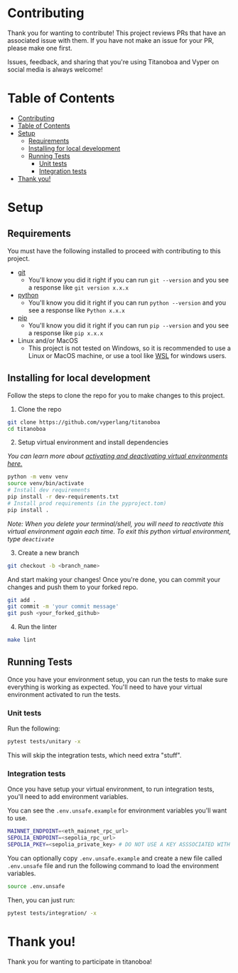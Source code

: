 # Contributing

Thank you for wanting to contribute! This project reviews PRs that have an associated issue with
them. If you have not make an issue for your PR, please make one first.

Issues, feedback, and sharing that you're using Titanoboa and Vyper on social media is always welcome!

# Table of Contents

- [Contributing](#contributing)
- [Table of Contents](#table-of-contents)
- [Setup](#setup)
  - [Requirements](#requirements)
  - [Installing for local development](#installing-for-local-development)
  - [Running Tests](#running-tests)
    - [Unit tests](#unit-tests)
    - [Integration tests](#integration-tests)
- [Thank you!](#thank-you)

# Setup

## Requirements

You must have the following installed to proceed with contributing to this project.

- [git](https://git-scm.com/book/en/v2/Getting-Started-Installing-Git)
  - You'll know you did it right if you can run `git --version` and you see a response like `git version x.x.x`
- [python](https://www.python.org/downloads/)
  - You'll know you did it right if you can run `python --version` and you see a response like `Python x.x.x`
- [pip](https://pip.pypa.io/en/stable/installation/)
  - You'll know you did it right if you can run `pip --version` and you see a response like `pip x.x.x`
- Linux and/or MacOS
  - This project is not tested on Windows, so it is recommended to use a Linux or MacOS machine, or use a tool like [WSL](https://learn.microsoft.com/en-us/windows/wsl/install) for windows users.

## Installing for local development

Follow the steps to clone the repo for you to make changes to this project.

1. Clone the repo

```bash
git clone https://github.com/vyperlang/titanoboa
cd titanoboa
```

2. Setup virtual environment and install dependencies

*You can learn more about [activating and deactivating virtual environments here.](https://docs.python.org/3/library/venv.html)*

```bash
python -m venv venv
source venv/bin/activate
# Install dev requirements
pip install -r dev-requirements.txt
# Install prod requirements (in the pyproject.tom)
pip install .
```

*Note: When you delete your terminal/shell, you will need to reactivate this virtual environment again each time. To exit this python virtual environment, type `deactivate`*

3. Create a new branch

```bash
git checkout -b <branch_name>
```

And start making your changes! Once you're done, you can commit your changes and push them to your forked repo.

```bash
git add .
git commit -m 'your commit message'
git push <your_forked_github>
```

4. Run the linter

```bash
make lint
```

## Running Tests

Once you have your environment setup, you can run the tests to make sure everything is working as expected. You'll need to have your virtual environment activated to run the tests.

### Unit tests

Run the following:

```bash
pytest tests/unitary -x
```

This will skip the integration tests, which need extra "stuff".

### Integration tests

Once you have setup your virtual environment, to run integration tests, you'll need to add environment variables.

You can see the `.env.unsafe.example` for environment variables you'll want to use.

```bash
MAINNET_ENDPOINT=<eth_mainnet_rpc_url>
SEPOLIA_ENDPOINT=<sepolia_rpc_url>
SEPOLIA_PKEY=<sepolia_private_key> # DO NOT USE A KEY ASSSOCIATED WITH REAL FUNDS
```

You can optionally copy `.env.unsafe.example` and create a new file called `.env.unsafe` file and run the following command to load the environment variables.

```bash
source .env.unsafe
```

Then, you can just run:

```bash
pytest tests/integration/ -x
```


# Thank you!

Thank you for wanting to participate in titanoboa!
